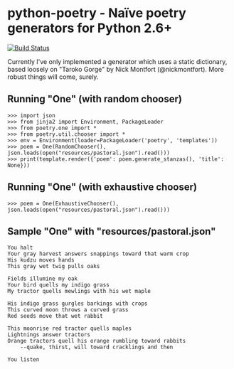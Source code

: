 # python-poetry - Naïve poetry generators for Python 2.6+
[![Build Status](https://secure.travis-ci.org/dalanhurst/python-poetry.png)](http://travis-ci.org/dalanhurst/python-poetry)

Currently I've only implemented a generator which uses a static dictionary,
based loosely on "Taroko Gorge" by Nick Montfort (@nickmontfort). More robust
things will come, surely.

## Running "One" (with random chooser)
    >>> import json
    >>> from jinja2 import Environment, PackageLoader
    >>> from poetry.one import *
    >>> from poetry.util.chooser import *
    >>> env = Environment(loader=PackageLoader('poetry', 'templates'))
    >>> poem = One(RandomChooser(), json.loads(open("resources/pastoral.json").read()))
    >>> print(template.render({'poem': poem.generate_stanzas(), 'title': None}))

## Running "One" (with exhaustive chooser)
    >>> poem = One(ExhaustiveChooser(), json.loads(open("resources/pastoral.json").read()))

## Sample "One" with "resources/pastoral.json"

    You halt
    Your gray harvest answers snappings toward that warm crop
    His kudzu moves hands
    This gray wet twig pulls oaks

    Fields illumine my oak
    Your bird quells my indigo grass
    My tractor quells mewlings with his wet maple

    His indigo grass gurgles barkings with crops
    This curved moon throws a curved grass
    Red seeds move that wet rabbit

    This moonrise red tractor quells maples
    Lightnings answer tractors
    Orange tractors quell his orange rumbling toward rabbits
        --quake, thirst, will toward cracklings and then

    You listen